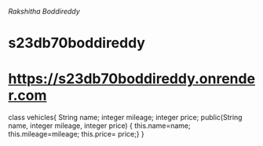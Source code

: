 *Rakshitha Boddireddy*
# s23db70boddireddy
# https://s23db70boddireddy.onrender.com

class vehicles{ String name; integer mileage; integer price; public(String name, integer mileage, integer price) { this.name=name; this.mileage=mileage; this.price= price;} }
